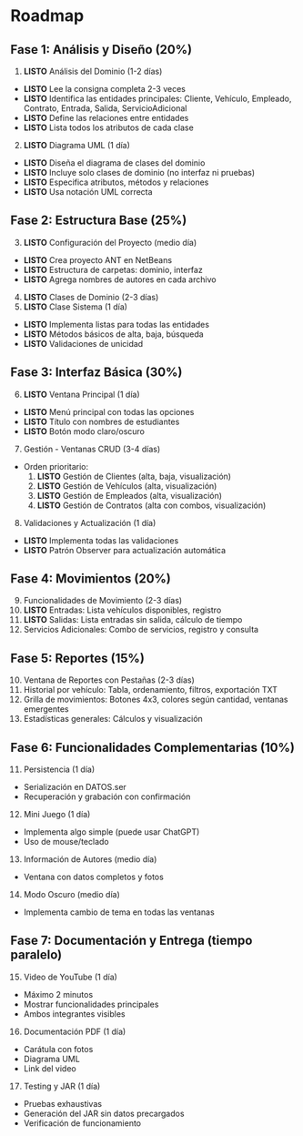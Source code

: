 # Roadmap

## Fase 1: Análisis y Diseño (20%)

1. **LISTO** Análisis del Dominio (1-2 días)

- **LISTO** Lee la consigna completa 2-3 veces
- **LISTO** Identifica las entidades principales: Cliente, Vehículo, Empleado, Contrato, Entrada, Salida, ServicioAdicional
- **LISTO** Define las relaciones entre entidades
- **LISTO** Lista todos los atributos de cada clase

2. **LISTO** Diagrama UML (1 día)

- **LISTO** Diseña el diagrama de clases del dominio
- **LISTO** Incluye solo clases de dominio (no interfaz ni pruebas)
- **LISTO** Especifica atributos, métodos y relaciones
- **LISTO** Usa notación UML correcta

## Fase 2: Estructura Base (25%)

3. **LISTO** Configuración del Proyecto (medio día)

- **LISTO** Crea proyecto ANT en NetBeans
- **LISTO** Estructura de carpetas: dominio, interfaz
- **LISTO** Agrega nombres de autores en cada archivo

4. **LISTO** Clases de Dominio (2-3 días)
5. **LISTO** Clase Sistema (1 día)

- **LISTO** Implementa listas para todas las entidades
- **LISTO** Métodos básicos de alta, baja, búsqueda
- **LISTO** Validaciones de unicidad

## Fase 3: Interfaz Básica (30%)

6. **LISTO** Ventana Principal (1 día)

- **LISTO** Menú principal con todas las opciones
- **LISTO** Título con nombres de estudiantes
- **LISTO** Botón modo claro/oscuro

7. Gestión - Ventanas CRUD (3-4 días)

- Orden prioritario:
  1. **LISTO** Gestión de Clientes (alta, baja, visualización)
  2. **LISTO** Gestión de Vehículos (alta, visualización)
  3. **LISTO** Gestión de Empleados (alta, visualización)
  4. **LISTO** Gestión de Contratos (alta con combos, visualización)

8. Validaciones y Actualización (1 día)

- **LISTO** Implementa todas las validaciones
- **LISTO** Patrón Observer para actualización automática

## Fase 4: Movimientos (20%)

9. Funcionalidades de Movimiento (2-3 días)
1. **LISTO** Entradas: Lista vehículos disponibles, registro
1. **LISTO** Salidas: Lista entradas sin salida, cálculo de tiempo
1. Servicios Adicionales: Combo de servicios, registro y consulta

## Fase 5: Reportes (15%)

10. Ventana de Reportes con Pestañas (2-3 días)
1. Historial por vehículo: Tabla, ordenamiento, filtros, exportación TXT
1. Grilla de movimientos: Botones 4x3, colores según cantidad, ventanas emergentes
1. Estadísticas generales: Cálculos y visualización

## Fase 6: Funcionalidades Complementarias (10%)

11. Persistencia (1 día)

- Serialización en DATOS.ser
- Recuperación y grabación con confirmación

12. Mini Juego (1 día)

- Implementa algo simple (puede usar ChatGPT)
- Uso de mouse/teclado

13. Información de Autores (medio día)

- Ventana con datos completos y fotos

14. Modo Oscuro (medio día)

- Implementa cambio de tema en todas las ventanas

## Fase 7: Documentación y Entrega (tiempo paralelo)

15. Video de YouTube (1 día)

- Máximo 2 minutos
- Mostrar funcionalidades principales
- Ambos integrantes visibles

16. Documentación PDF (1 día)

- Carátula con fotos
- Diagrama UML
- Link del video

17. Testing y JAR (1 día)

- Pruebas exhaustivas
- Generación del JAR sin datos precargados
- Verificación de funcionamiento
